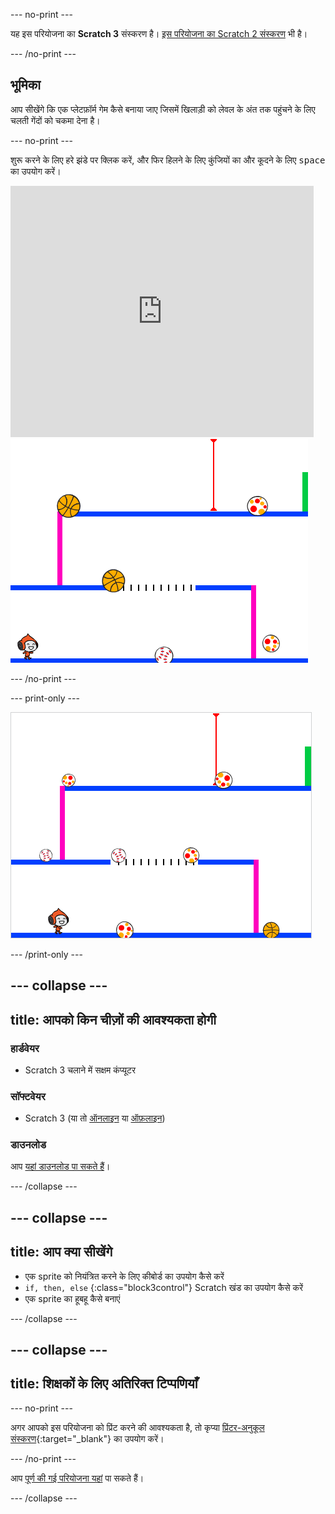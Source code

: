 --- no-print ---

यह इस परियोजना का **Scratch 3** संस्करण है। [इस परियोजना का Scratch 2 संस्करण](https://projects.raspberrypi.org/hi-IN/projects/dodgeball-scratch2) भी है।

--- /no-print ---

## भूमिका

आप सीखेंगे कि एक प्लेटफ़ॉर्म गेम कैसे बनाया जाए जिसमें खिलाड़ी को लेवल के अंत तक पहुंचने के लिए चलती गेंदों को चकमा देना है।

--- no-print ---

शुरू करने के लिए हरे झंडे पर क्लिक करें, और फिर हिलने के लिए कुंजियों का और कूदने के लिए <kbd>space</kbd> का उपयोग करें।

<div class="scratch-preview">
  <iframe allowtransparency="true" width="485" height="402" src="https://scratch.mit.edu/projects/embed/251809924/?autostart=false" frameborder="0" scrolling="no"></iframe>
  <img src="images/dodge-final.png">
</div>

--- /no-print ---

--- print-only ---

![डॉजबॉल खेल खेला जा रहा है](images/dodgeball-showcase.png)

--- /print-only ---

--- collapse ---
---
title: आपको किन चीज़ों की आवश्यकता होगी
---

### हार्डवेयर

+ Scratch 3 चलाने में सक्षम कंप्यूटर

### सॉफ्टवेयर

+ Scratch 3 (या तो [ऑनलाइन](https://scratch.mit.edu/projects/editor/) या [ऑफ़लाइन](https://scratch.mit.edu/download/))

### डाउनलोड

आप [यहां डाउनलोड पा सकते हैं](http://rpf.io/p/hi-IN/dodgeball-go)।

--- /collapse ---

--- collapse ---
---
title: आप क्या सीखेंगे
---

+ एक sprite को नियंत्रित करने के लिए कीबोर्ड का उपयोग कैसे करें
+ `if, then, else` {:class="block3control"} Scratch खंड का उपयोग कैसे करें
+ एक sprite का हूबहू कैसे बनाएं

--- /collapse ---

--- collapse ---
---
title: शिक्षकों के लिए अतिरिक्त टिप्पणियाँ
---

--- no-print ---

अगर आपको इस परियोजना को प्रिंट करने की आवश्यकता है, तो कृप्या [प्रिंटर-अनुकूल संस्करण](https://projects.raspberrypi.org/hi-IN/projects/dodgeball/print){:target="_blank"} का उपयोग करें।

--- /no-print ---

आप [पूर्ण की गई परियोजना यहां](http://rpf.io/p/hi-IN/dodgeball-get) पा सकते हैं।

--- /collapse ---